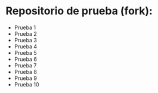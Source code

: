 # Repositorio de prueba (fork):
- Prueba 1
- Prueba 2
- Prueba 3
- Prueba 4
- Prueba 5
- Prueba 6
- Prueba 7
- Prueba 8
- Prueba 9
- Prueba 10
